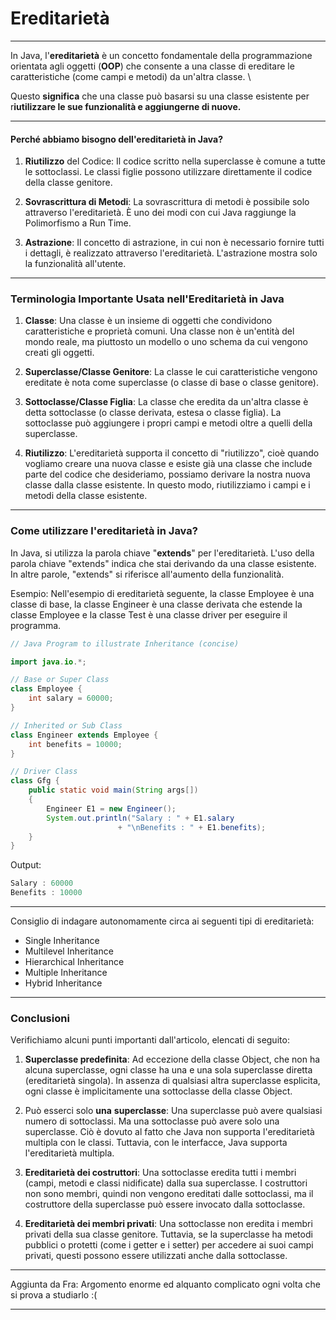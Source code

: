 # Ereditarietà
***
In Java, l'**ereditarietà** è un concetto
fondamentale della programmazione
orientata agli oggetti (**OOP**) che
consente a una classe di ereditare
le caratteristiche (come campi e metodi)
da un'altra classe. \

Questo **significa** che una classe
può basarsi su una classe
esistente per r**iutilizzare
le sue funzionalità e aggiungerne di nuove.**
***
#### Perché abbiamo bisogno dell'ereditarietà in Java?

1. **Riutilizzo** del Codice: Il codice scritto nella superclasse è comune a tutte le sottoclassi. Le classi figlie possono utilizzare direttamente il codice della classe genitore.

2. **Sovrascrittura di Metodi**: La sovrascrittura di metodi è possibile solo attraverso l'ereditarietà. È uno dei modi con cui Java raggiunge la Polimorfismo a Run Time.

3. **Astrazione**: Il concetto di astrazione, in cui non è necessario fornire tutti i dettagli, è realizzato attraverso l'ereditarietà. L'astrazione mostra solo la funzionalità all'utente.
***
### Terminologia Importante Usata nell'Ereditarietà in Java

1. **Classe**: Una classe è un insieme di oggetti che condividono caratteristiche e proprietà comuni. Una classe non è un'entità del mondo reale, ma piuttosto un modello o uno schema da cui vengono creati gli oggetti.

2. **Superclasse/Classe Genitore**: La classe le cui caratteristiche vengono ereditate è nota come superclasse (o classe di base o classe genitore).

3. **Sottoclasse/Classe Figlia**: La classe che eredita da un'altra classe è detta sottoclasse (o classe derivata, estesa o classe figlia). La sottoclasse può aggiungere i propri campi e metodi oltre a quelli della superclasse.

4. **Riutilizzo**: L'ereditarietà supporta il concetto di "riutilizzo", cioè quando vogliamo creare una nuova classe e esiste già una classe che include parte del codice che desideriamo, possiamo derivare la nostra nuova classe dalla classe esistente. In questo modo, riutilizziamo i campi e i metodi della classe esistente.
***
### Come utilizzare l'ereditarietà in Java?

In Java, si utilizza la parola chiave "**extends**" per l'ereditarietà. L'uso della parola chiave "extends" indica che stai derivando da una classe esistente. In altre parole, "extends" si riferisce all'aumento della funzionalità.


Esempio: Nell'esempio di ereditarietà seguente, la classe Employee è una classe di base, la classe Engineer è una classe derivata che estende la classe Employee e la classe Test è una classe driver per eseguire il programma.
``` Java
// Java Program to illustrate Inheritance (concise)

import java.io.*;

// Base or Super Class
class Employee {
	int salary = 60000;
}

// Inherited or Sub Class
class Engineer extends Employee {
	int benefits = 10000;
}

// Driver Class
class Gfg {
	public static void main(String args[])
	{
		Engineer E1 = new Engineer();
		System.out.println("Salary : " + E1.salary
						+ "\nBenefits : " + E1.benefits);
	}
}

```
Output:
``` Java
Salary : 60000
Benefits : 10000
```
***
Consiglio di indagare autonomamente circa ai seguenti tipi di ereditarietà:

- Single Inheritance
- Multilevel Inheritance
- Hierarchical Inheritance
- Multiple Inheritance
- Hybrid Inheritance
***
### Conclusioni

Verifichiamo alcuni punti importanti dall'articolo, elencati di seguito:

1. **Superclasse predefinita**: Ad eccezione della classe Object, che non ha alcuna superclasse, ogni classe ha una e una sola superclasse diretta (ereditarietà singola). In assenza di qualsiasi altra superclasse esplicita, ogni classe è implicitamente una sottoclasse della classe Object.

2. Può esserci solo **una** **superclasse**: Una superclasse può avere qualsiasi numero di sottoclassi. Ma una sottoclasse può avere solo una superclasse. Ciò è dovuto al fatto che Java non supporta l'ereditarietà multipla con le classi. Tuttavia, con le interfacce, Java supporta l'ereditarietà multipla.

3. **Ereditarietà dei costruttori**: Una sottoclasse eredita tutti i membri (campi, metodi e classi nidificate) dalla sua superclasse. I costruttori non sono membri, quindi non vengono ereditati dalle sottoclassi, ma il costruttore della superclasse può essere invocato dalla sottoclasse.

4. **Ereditarietà dei membri privati**: Una sottoclasse non eredita i membri privati della sua classe genitore. Tuttavia, se la superclasse ha metodi pubblici o protetti (come i getter e i setter) per accedere ai suoi campi privati, questi possono essere utilizzati anche dalla sottoclasse.
***
Aggiunta da Fra:
Argomento enorme ed alquanto complicato ogni volta che si prova a studiarlo :(
***